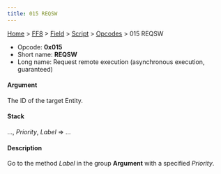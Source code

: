 ```yaml
---
title: 015 REQSW
---
```


[Home](../../../../Main%20Page.md.md) > [FF8](../../../../FF8.md) > [Field](../../../Field.md) > [Script](../../Script.md) > [Opcodes](../Opcodes.md) > 015 REQSW

-   Opcode: **0x015**
-   Short name: **REQSW**
-   Long name: Request remote execution (asynchronous execution,
    guaranteed)

#### Argument

The ID of the target Entity.

#### Stack

..., *Priority*, *Label* =&gt; ...

#### Description

Go to the method *Label* in the group **Argument** with a specified
*Priority*.
